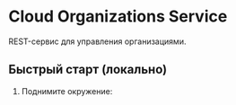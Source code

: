 # Cloud Organizations Service

REST-сервис для управления организациями.

## Быстрый старт (локально)

1) Поднимите окружение:

